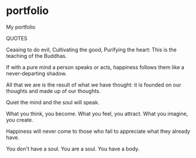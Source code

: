 # portfolio
My portfolio



QUOTES

Ceasing to do evil, Cultivating the good, Purifying the heart: This is the teaching of the Buddhas.

If with a pure mind a person speaks or acts, happiness follows them like a never-departing shadow.

All that we are is the result of what we have thought: it is founded on our thoughts and made up of our thoughts.

Quiet the mind and the soul will speak.

What you think, you become. What you feel, you attract. What you imagine, you create.

Happiness will never come to those who fail to appreciate what they already have.

You don't have a soul. You are a soul. You have a body.